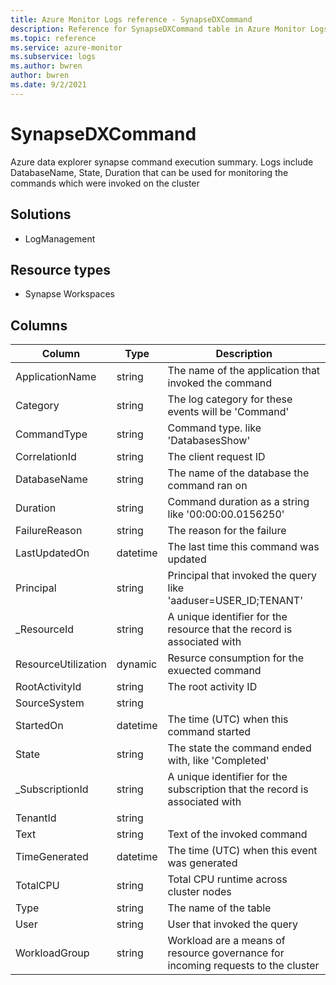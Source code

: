 ```yaml
---
title: Azure Monitor Logs reference - SynapseDXCommand
description: Reference for SynapseDXCommand table in Azure Monitor Logs.
ms.topic: reference
ms.service: azure-monitor
ms.subservice: logs
ms.author: bwren
author: bwren
ms.date: 9/2/2021
---
```


# SynapseDXCommand

 Azure data explorer synapse command execution summary. Logs include DatabaseName, State, Duration that can be used for monitoring the commands which were invoked on the cluster

## Solutions

- LogManagement
## Resource types

- Synapse Workspaces




## Columns

|Column|Type|Description|
|---|---|---|
|ApplicationName|string|The name of the application that invoked the command|
|Category|string|The log category for these events will be 'Command'|
|CommandType|string|Command type. like 'DatabasesShow'|
|CorrelationId|string|The client request ID|
|DatabaseName|string|The name of the database the command ran on|
|Duration|string|Command duration as a string like '00:00:00.0156250'|
|FailureReason|string|The reason for the failure|
|LastUpdatedOn|datetime|The last time this command was updated|
|Principal|string|Principal that invoked the query like 'aaduser=USER_ID;TENANT'|
|_ResourceId|string|A unique identifier for the resource that the record is associated with|
|ResourceUtilization|dynamic|Resurce consumption for the exuected command|
|RootActivityId|string|The root activity ID|
|SourceSystem|string||
|StartedOn|datetime|The time (UTC) when this command started|
|State|string|The state the command ended with, like 'Completed'|
|_SubscriptionId|string|A unique identifier for the subscription that the record is associated with|
|TenantId|string||
|Text|string|Text of the invoked command|
|TimeGenerated|datetime|The time (UTC) when this event was generated|
|TotalCPU|string|Total CPU runtime across cluster nodes|
|Type|string|The name of the table|
|User|string|User that invoked the query|
|WorkloadGroup|string|Workload are a means of resource governance for incoming requests to the cluster|

